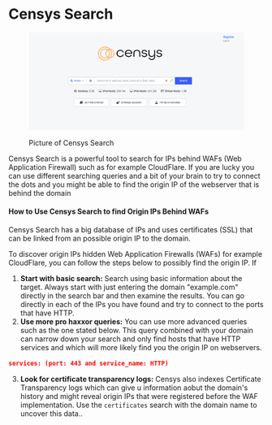# Censys Search

<figure><img src="../.gitbook/assets/image (1).png" alt=""><figcaption><p>Picture of Censys Search</p></figcaption></figure>

Censys Search is a powerful tool to search for IPs behind WAFs (Web Application Firewall) such as for example CloudFlare. If you are lucky you can use different searching queries and a bit of your brain to try to connect the dots and you might be able to find the origin IP of the webserver that is behind the domain

#### How to Use Censys Search to find Origin IPs Behind WAFs

Censys Search has a big database of IPs and uses certificates (SSL) that can be linked from an possible origin IP to the domain.&#x20;

To discover origin IPs hidden Web Application Firewalls (WAFs) for example CloudFlare, you can follow the steps below to possibly find the origin IP. If&#x20;

1. **Start with basic search:** Search using basic information about the target. Always start with just entering the domain "example.com" directly in the search bar and then examine the results. You can go directly in each of the IPs you have found and try to connect to the ports that have HTTP.
2. **Use more pro haxxor queries:** You can use more advanced queries such as the one stated below. This query combined with your domain can narrow down your search and only find hosts that have HTTP services and which will more likely find you the origin IP on webservers.

```json
services: (port: 443 and service_name: HTTP)
```

3. **Look for certificate transparency logs:** Censys also indexes Certificate Transparency logs which can give u information aobut the domain's history and might reveal origin IPs that were registered before the WAF implementation. Use the `certificates` search with the domain name to uncover this data..



